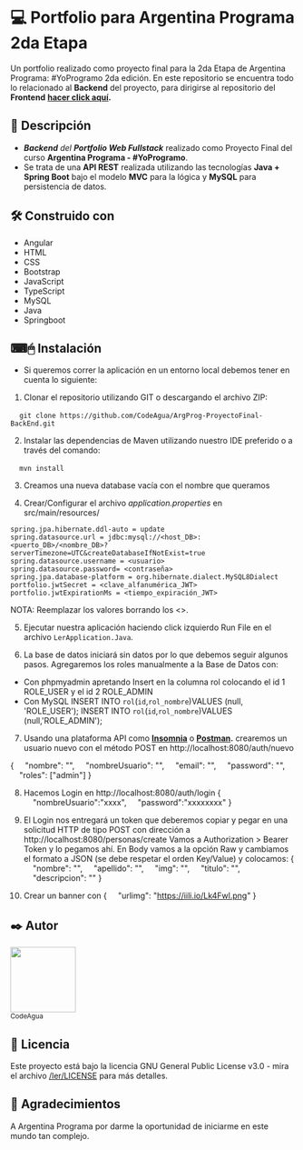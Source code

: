 # 💻 Portfolio para Argentina Programa 2da Etapa
Un portfolio realizado como proyecto final para la 2da Etapa de Argentina Programa: #YoProgramo 2da edición.
En este repositorio se encuentra todo lo relacionado al **Backend** del proyecto, para dirigirse al repositorio del **Frontend** **[hacer click aquí](https://github.com/CodeAgua/ArgProg-ProyectoFinal-FrontEnd "aquí").**

## 📝 Descripción
- ***Backend** del **Portfolio Web Fullstack*** realizado como Proyecto Final del curso **Argentina Programa - #YoProgramo**.
- Se trata de una **API REST** realizada utilizando las tecnologías **Java + Spring Boot** bajo el modelo **MVC** para la lógica y **MySQL** para persistencia de datos.

## 🛠️ Construido con 
* Angular
* HTML
* CSS
* Bootstrap
* JavaScript
* TypeScript
* MySQL
* Java
* Springboot

## ⌨🖱 Instalación
- Si queremos correr la aplicación en un entorno local debemos tener en cuenta lo siguiente: 

1. Clonar el repositorio utilizando GIT o descargando el archivo ZIP:

    `git clone https://github.com/CodeAgua/ArgProg-ProyectoFinal-BackEnd.git`

2. Instalar las dependencias de Maven utilizando nuestro IDE preferido o a través del comando:

    `mvn install`

3. Creamos una nueva database vacía con el nombre que queramos

4. Crear/Configurar el archivo _application.properties_ en src/main/resources/

```properties
spring.jpa.hibernate.ddl-auto = update
spring.datasource.url = jdbc:mysql://<host_DB>:<puerto_DB>/<nombre_DB>?serverTimezone=UTC&createDatabaseIfNotExist=true
spring.datasource.username = <usuario>
spring.datasource.password= <contraseña>
spring.jpa.database-platform = org.hibernate.dialect.MySQL8Dialect
portfolio.jwtSecret = <clave_alfanumérica_JWT>
portfolio.jwtExpirationMs = <tiempo_expiración_JWT> 
```
NOTA: Reemplazar los valores borrando los <>.

5. Ejecutar nuestra aplicación haciendo click izquierdo Run File en el archivo `LerApplication.Java`.

6. La base de datos iniciará sin datos por lo que debemos seguir algunos pasos. Agregaremos los roles manualmente a la Base de Datos con:
- Con phpmyadmin apretando Insert en la columna rol colocando el id 1 ROLE_USER y el id 2 ROLE_ADMIN
- Con MySQL INSERT INTO `rol`(`id`,`rol_nombre`)VALUES (null, 'ROLE_USER');
INSERT INTO `rol`(`id`,`rol_nombre`)VALUES (null,'ROLE_ADMIN');

7. Usando una plataforma API como **[Insomnia](https://insomnia.rest/ "Insomnia")** o **[Postman](https://www.postman.com/ "Postman").** crearemos un usuario nuevo con el método POST en http://localhost:8080/auth/nuevo

{
    "nombre": "",
    "nombreUsuario": "",
    "email": "",
    "password": "",
    "roles": ["admin"]
}

8. Hacemos Login en http://localhost:8080/auth/login 
{
    "nombreUsuario":"xxxx",
    "password":"xxxxxxxx"
}

9. El Login nos entregará un token que deberemos copiar y pegar en una solicitud HTTP de tipo POST con dirección a http://localhost:8080/personas/create
Vamos a Authorization > Bearer Token y lo pegamos ahí. En Body vamos a la opción Raw y cambiamos el formato a JSON (se debe respetar el orden Key/Value) y colocamos:
{
    "nombre": "",
    "apellido": "",
    "img": "",
    "titulo": "",
    "descripcion": ""
}

10. Crear un banner con
{
    "urlimg": "https://iili.io/Lk4Fwl.png"
}

## ✒️ Autor
[<img src="https://avatars.githubusercontent.com/u/96397960?v=4" width=115>
<br><sub>CodeAgua</sub>](https://github.com/CodeAgua)

## 📄 Licencia
Este proyecto está bajo la licencia GNU General Public License v3.0 - mira el archivo [/ler/LICENSE](ler/LICENSE) para más detalles.

## 🎁 Agradecimientos
A Argentina Programa por darme la oportunidad de iniciarme en este mundo tan complejo.
